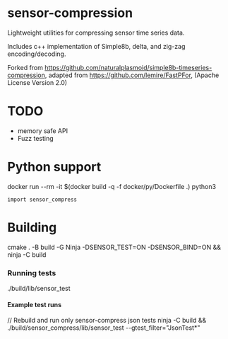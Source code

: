 # sensor-compression

Lightweight utilities for compressing sensor time series data.

Includes c++ implementation of Simple8b, delta, and zig-zag encoding/decoding.

Forked from https://github.com/naturalplasmoid/simple8b-timeseries-compression, adapted from https://github.com/lemire/FastPFor, (Apache License Version 2.0)

# TODO
 - memory safe API
 - Fuzz testing

# Python support

docker run --rm -it  $(docker build -q -f docker/py/Dockerfile .) python3
```
import sensor_compress
```

# Building
cmake . -B build -G Ninja -DSENSOR_TEST=ON -DSENSOR_BIND=ON  && ninja -C build

### Running tests
./build/lib/sensor_test 

#### Example test runs
// Rebuild and run only sensor-compress json tests
ninja -C build && ./build/sensor_compress/lib/sensor_test --gtest_filter="JsonTest*"